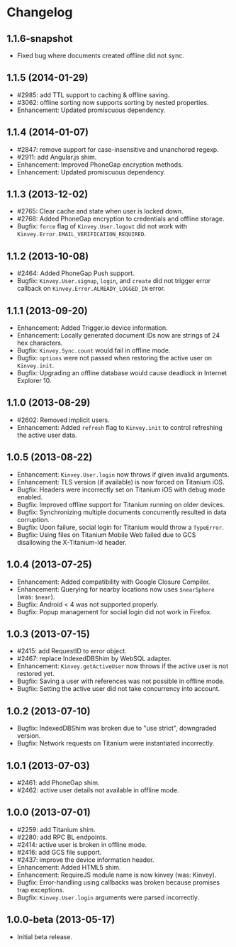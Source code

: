 # Changelog

## 1.1.6-snapshot
* Fixed bug where documents created offline did not sync.

## 1.1.5 (2014-01-29)
* #2985: add TTL support to caching & offline saving.
* #3062: offline sorting now supports sorting by nested properties.
* Enhancement: Updated promiscuous dependency.

## 1.1.4 (2014-01-07)
* #2847: remove support for case-insensitive and unanchored regexp.
* #2911: add Angular.js shim.
* Enhancement: Improved PhoneGap encryption methods.
* Enhancement: Updated promiscuous dependency.

## 1.1.3 (2013-12-02)
* #2765: Clear cache and state when user is locked down.
* #2768: Added PhoneGap encryption to credentials and offline storage.
* Bugfix: `force` flag of `Kinvey.User.logout` did not work with `Kinvey.Error.EMAIL_VERIFICATION_REQUIRED`.

## 1.1.2 (2013-10-08)
* #2464: Added PhoneGap Push support.
* Bugfix: `Kinvey.User.signup`, `login`, and `create` did not trigger error callback on `Kinvey.Error.ALREADY_LOGGED_IN` error.

## 1.1.1 (2013-09-20)
* Enhancement: Added Trigger.io device information.
* Enhancement: Locally generated document IDs now are strings of 24 hex characters.
* Bugfix: `Kinvey.Sync.count` would fail in offline mode.
* Bugfix: `options` were not passed when restoring the active user on `Kinvey.init`.
* Bugfix: Upgrading an offline database would cause deadlock in Internet Explorer 10.

## 1.1.0 (2013-08-29)
* #2602: Removed implicit users.
* Enhancement: Added `refresh` flag to `Kinvey.init` to control refreshing the active user data.

## 1.0.5 (2013-08-22)
* Enhancement: `Kinvey.User.login` now throws if given invalid arguments.
* Enhancement: TLS version (if available) is now forced on Titanium iOS.
* Bugfix: Headers were incorrectly set on Titanium iOS with debug mode enabled.
* Bugfix: Improved offline support for Titanium running on older devices.
* Bugfix: Synchronizing multiple documents concurrently resulted in data corruption.
* Bugfix: Upon failure, social login for Titanium would throw a `TypeError`.
* Bugfix: Using files on Titanium Mobile Web failed due to GCS disallowing the X-Titanium-Id header.

## 1.0.4 (2013-07-25)
* Enhancement: Added compatibility with Google Closure Compiler.
* Enhancement: Querying for nearby locations now uses `$nearSphere` (was: `$near`).
* Bugfix: Android < 4 was not supported properly.
* Bugfix: Popup management for social login did not work in Firefox.

## 1.0.3 (2013-07-15)
* #2415: add RequestID to error object.
* #2467: replace IndexedDBShim by WebSQL adapter.
* Enhancement: `Kinvey.getActiveUser` now throws if the active user is not restored yet.
* Bugfix: Saving a user with references was not possible in offline mode.
* Bugfix: Setting the active user did not take concurrency into account.

## 1.0.2 (2013-07-10)
* Bugfix: IndexedDBShim was broken due to "use strict", downgraded version.
* Bugfix: Network requests on Titanium were instantiated incorrectly.

## 1.0.1 (2013-07-03)
* #2461: add PhoneGap shim.
* #2462: active user details not available in offline mode.

## 1.0.0 (2013-07-01)
* #2259: add Titanium shim.
* #2280: add RPC BL endpoints.
* #2414: active user is broken in offline mode.
* #2416: add GCS file support.
* #2437: improve the device information header.
* Enhancement: Added HTML5 shim.
* Enhancement: RequireJS module name is now kinvey (was: Kinvey).
* Bugfix: Error-handling using callbacks was broken because promises trap exceptions.
* Bugfix: `Kinvey.User.login` arguments were parsed incorrectly.

## 1.0.0-beta (2013-05-17)
* Initial beta release.